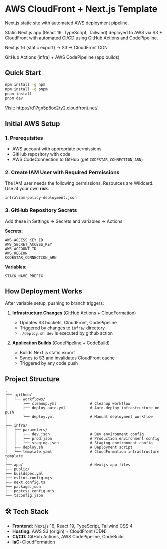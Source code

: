 # AWS CloudFront + Next.js Template

Next.js static site with automated AWS deployment pipeline.

Static Next.js app (React 19, TypeScript, Tailwind) deployed to AWS via S3 + CloudFront with automated CI/CD using GitHub Actions and CodePipeline.

Next.js 16 (static export) → S3 → CloudFront CDN  

GitHub Actions (infra) + AWS CodePipeline (app builds)

## Quick Start

```bash
npm install -g npm
npm install -g pnpm
pnpm install
pnpm dev
```

Visit: <https://d17gn5p8ox2ry2.cloudfront.net/>

## Initial AWS Setup

### 1. Prerequisites

- AWS account with appropriate permissions
- GitHub repository with code
- AWS CodeConnection to GitHub (get `CODESTAR_CONNECTION_ARN`)

### 2. Create IAM User with Required Permissions

The IAM user needs the following permissions. Resources are Wildcard. Use at your own **risk**.

`infra\iam-policy-deployment.json`

### 3. GitHub Repository Secrets

Add these in Settings → Secrets and variables → Actions:

**Secrets:**

```text
AWS_ACCESS_KEY_ID
AWS_SECRET_ACCESS_KEY
AWS_ACCOUNT_ID
AWS_REGION
CODESTAR_CONNECTION_ARN
```

**Variables:**

```text
STACK_NAME_PREFIX
```

## How Deployment Works

After variable setup, pushing to branch triggers:

1. **Infrastructure Changes** (GitHub Actions + CloudFormation)
   - Updates S3 buckets, CloudFront, CodePipeline
   - Triggered by changes to `infra/` directory
   - `./deploy.sh dev` is executed by github action

2. **Application Builds** (CodePipeline + CodeBuild)
   - Builds Next.js static export
   - Syncs to S3 and invalidates CloudFront cache
   - Triggered by any code push

## Project Structure

```text
.
├── .github/
│   └── workflows/
│       ├── cleanup.yml               # Cleanup workflow
│       ├── deploy-auto.yml           # Auto-deploy infrastructure on push
│       └── deploy.yml                # Manual deployment workflow
│
├── infra/
│   ├── parameters/
│   │   ├── dev.json                  # Dev environment config
│   │   ├── prod.json                 # Production environment config
│   │   └── staging.json              # Staging environment config
│   ├── deploy.sh                     # Deployment script
│   └── template.yaml                 # CloudFormation infrastructure template
│
├── app/                              # Nextjs app files
├── public/
├── buildspec.yml
├── eslint.config.mjs
├── next.config.ts
├── package.json
├── postcss.config.mjs
└── tsconfig.json
```

## 🛠️ Tech Stack

- **Frontend:** Next.js 16, React 19, TypeScript, Tailwind CSS 4
- **Hosting:** AWS S3 (origin) + CloudFront (CDN)
- **CI/CD:** GitHub Actions, AWS CodePipeline, CodeBuild
- **IaC:** CloudFormation
